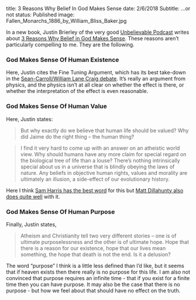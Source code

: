 title: 3 Reasons Why Belief In God Makes Sense 
date: 2/6/2018
Subtitle: …or not
status: Published
image: Fallen_Monarchs_1886_by_William_Bliss_Baker.jpg


In a new book, Justin Brierley of the very good [Unbelievable Podcast][2] writes about [3 Reasons Why Belief in God Makes Sense][3]. These reasons aren’t particularly compelling to me.  They are the following.

### God Makes Sense Of Human Existence

Here, Justin cites the Fine Tuning Argument, which has its best take-down in the [Sean-Carroll/William Lane Craig debate][4].  It’s really an argument from physics, and the physics isn’t at all clear on whether the effect is there, or whether the interpretation of the effect is even reasonable.  

### God Makes Sense Of Human Value

Here, Justin states:

> But why exactly do we believe that human life should be valued? Why did Jaime do the right thing – the human thing?

> I find it very hard to come up with an answer on an atheistic world view. Why should humans have any more claim for special regard on the biological tree of life than a louse? There’s nothing intrinsically special about us in a universe that is blindly obeying the laws of nature. Any beliefs in objective human rights, values and morality are ultimately an illusion, a side-effect of our evolutionary history.

Here I think [Sam Harris has the best word][5] for this but [Matt Dillahunty also does quite well][6] with it.


### God Makes Sense Of Human Purpose

Finally, Justin states, 

> Atheism and Christianity tell two very different stories – one is of ultimate purposelessness and the other is of ultimate hope. Hope that there is a reason for our existence, hope that our lives mean something, the hope that death is not the end. Is it a delusion?

The word “purpose” I think is a little less defined than I’d like, but it seems that if heaven exists then there really is no purpose for this life.  I am also not convinced that purpose requires an infinite time - that if you exist for a finite time then you can have purpose.  It may also be the case that there is no purpose - but how we feel about that should have no effect on the truth.

[1]:	images/Fallen_Monarchs_1886_by_William_Bliss_Baker.jpg
[2]:	https://www.premierchristianradio.com/Shows/Saturday/Unbelievable "Unbelievable Podcast"
[3]:	https://www.premierchristianradio.com/Shows/Saturday/Unbelievable/Articles/3-Reasons-Why-Belief-In-God-Makes-Sense
[4]:	https://www.youtube.com/watch?v=R97IHcuyWI0
[5]:	https://www.ted.com/talks/sam_harris_science_can_show_what_s_right
[6]:	https://www.youtube.com/watch?v=cq2C7fyVTA4